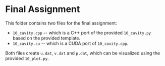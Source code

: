 # Final Assignment

This folder contains two files for the final assignment:
- `10_cavity.cpp` -- which is a C++ port of the provided `10_cavity.py` based on the provided template.
- `10_cavity.cu` -- which is a CUDA port of `10_cavity.cpp`.

Both files create `u.dat`, `v.dat` and `p.dat`, which can be visualized using the provided `10_plot.py`.
